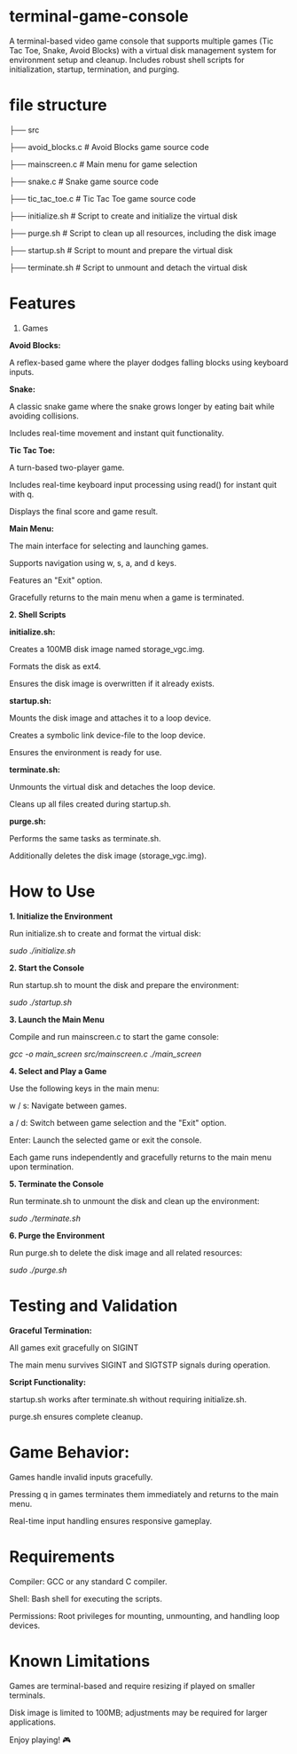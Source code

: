 # terminal-game-console
A terminal-based video game console that supports multiple games (Tic Tac Toe, Snake, Avoid Blocks) with a virtual disk management system for environment setup and cleanup. Includes robust shell scripts for initialization, startup, termination, and purging.

# file structure

├── src

   ├── avoid_blocks.c        # Avoid Blocks game source code
   
   ├── mainscreen.c          # Main menu for game selection
   
   ├── snake.c               # Snake game source code
   
   ├── tic_tac_toe.c         # Tic Tac Toe game source code
   
├── initialize.sh            # Script to create and initialize the virtual disk

├── purge.sh                 # Script to clean up all resources, including the disk image

├── startup.sh               # Script to mount and prepare the virtual disk

├── terminate.sh             # Script to unmount and detach the virtual disk


# Features
1. Games

**Avoid Blocks:**

A reflex-based game where the player dodges falling blocks using keyboard inputs.

**Snake:**


A classic snake game where the snake grows longer by eating bait while avoiding collisions.

Includes real-time movement and instant quit functionality.

**Tic Tac Toe:**


A turn-based two-player game.

Includes real-time keyboard input processing using read() for instant quit with q.

Displays the final score and game result.


**Main Menu:**

The main interface for selecting and launching games.

Supports navigation using w, s, a, and d keys.

Features an "Exit" option.

Gracefully returns to the main menu when a game is terminated.


**2. Shell Scripts**

**initialize.sh:**

Creates a 100MB disk image named storage_vgc.img.

Formats the disk as ext4.

Ensures the disk image is overwritten if it already exists.


**startup.sh:**


Mounts the disk image and attaches it to a loop device.

Creates a symbolic link device-file to the loop device.

Ensures the environment is ready for use.


**terminate.sh:**

Unmounts the virtual disk and detaches the loop device.

Cleans up all files created during startup.sh.


**purge.sh:**

Performs the same tasks as terminate.sh.

Additionally deletes the disk image (storage_vgc.img).

# How to Use

**1. Initialize the Environment**

Run initialize.sh to create and format the virtual disk:

_sudo ./initialize.sh_

**2. Start the Console**

Run startup.sh to mount the disk and prepare the environment:

_sudo ./startup.sh_

**3. Launch the Main Menu**

Compile and run mainscreen.c to start the game console:

_gcc -o main_screen src/mainscreen.c
./main_screen_

**4. Select and Play a Game**

Use the following keys in the main menu:

w / s: Navigate between games.

a / d: Switch between game selection and the "Exit" option.

Enter: Launch the selected game or exit the console.

Each game runs independently and gracefully returns to the main menu upon termination.

**5. Terminate the Console**
 
Run terminate.sh to unmount the disk and clean up the environment:

_sudo ./terminate.sh_

**6. Purge the Environment**

Run purge.sh to delete the disk image and all related resources:

_sudo ./purge.sh_

# Testing and Validation

**Graceful Termination:** 

All games exit gracefully on SIGINT

The main menu survives SIGINT and SIGTSTP signals during operation.

**Script Functionality:**

startup.sh works after terminate.sh without requiring initialize.sh.

purge.sh ensures complete cleanup.

# Game Behavior:

Games handle invalid inputs gracefully.

Pressing q in games terminates them immediately and returns to the main menu.

Real-time input handling ensures responsive gameplay.


# Requirements

Compiler: GCC or any standard C compiler.

Shell: Bash shell for executing the scripts.

Permissions: Root privileges for mounting, unmounting, and handling loop devices.

# Known Limitations

Games are terminal-based and require resizing if played on smaller terminals.

Disk image is limited to 100MB; adjustments may be required for larger applications.


Enjoy playing! 🎮

